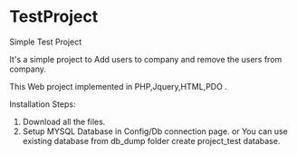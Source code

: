 # TestProject
Simple Test Project


It's a simple project to Add users to company and remove the users from company.

This Web project implemented in PHP,Jquery,HTML,PDO .

Installation Steps:
1) Download all the files.
2) Setup MYSQL Database in Config/Db connection page.
or 
You can use existing database from db_dump folder
create project_test database.
